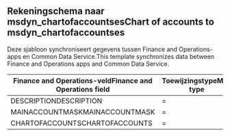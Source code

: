 ## <a name="chart-of-accounts-to-msdyn_chartofaccountses"></a><span data-ttu-id="fa524-101">Rekeningschema naar msdyn_chartofaccountses</span><span class="sxs-lookup"><span data-stu-id="fa524-101">Chart of accounts to msdyn_chartofaccountses</span></span>

<span data-ttu-id="fa524-102">Deze sjabloon synchroniseert gegevens tussen Finance and Operations-apps en Common Data Service.</span><span class="sxs-lookup"><span data-stu-id="fa524-102">This template synchronizes data between Finance and Operations apps and Common Data Service.</span></span>

<span data-ttu-id="fa524-103">Finance and Operations-veld</span><span class="sxs-lookup"><span data-stu-id="fa524-103">Finance and Operations field</span></span> | <span data-ttu-id="fa524-104">Toewijzingstype</span><span class="sxs-lookup"><span data-stu-id="fa524-104">Map type</span></span> | <span data-ttu-id="fa524-105">Ander Dynamics 365-veld</span><span class="sxs-lookup"><span data-stu-id="fa524-105">Other Dynamics 365 field</span></span> | <span data-ttu-id="fa524-106">Standaardwaarde</span><span class="sxs-lookup"><span data-stu-id="fa524-106">Default value</span></span>
---|---|---|---
<span data-ttu-id="fa524-107">DESCRIPTION</span><span class="sxs-lookup"><span data-stu-id="fa524-107">DESCRIPTION</span></span> | = | <span data-ttu-id="fa524-108">msdyn_description</span><span class="sxs-lookup"><span data-stu-id="fa524-108">msdyn_description</span></span> | 
<span data-ttu-id="fa524-109">MAINACCOUNTMASK</span><span class="sxs-lookup"><span data-stu-id="fa524-109">MAINACCOUNTMASK</span></span> | = | <span data-ttu-id="fa524-110">msdyn_mainaccountmask</span><span class="sxs-lookup"><span data-stu-id="fa524-110">msdyn_mainaccountmask</span></span> | 
<span data-ttu-id="fa524-111">CHARTOFACCOUNTS</span><span class="sxs-lookup"><span data-stu-id="fa524-111">CHARTOFACCOUNTS</span></span> | = | <span data-ttu-id="fa524-112">msdyn_name</span><span class="sxs-lookup"><span data-stu-id="fa524-112">msdyn_name</span></span> | 
